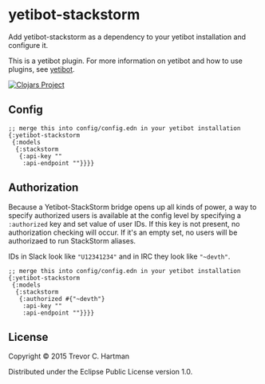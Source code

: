 # yetibot-stackstorm

Add yetibot-stackstorm as a dependency to your yetibot installation and
configure it.

This is a yetibot plugin. For more information on yetibot and how to use
plugins, see [yetibot](https://github.com/devth/yetibot).

[![Clojars Project](http://clojars.org/yetibot-stackstorm/latest-version.svg)](http://clojars.org/yetibot-stackstorm)

## Config

```edn
;; merge this into config/config.edn in your yetibot installation
{:yetibot-stackstorm
 {:models
  {:stackstorm
   {:api-key ""
    :api-endpoint ""}}}}
```

## Authorization

Because a Yetibot-StackStorm bridge opens up all kinds of power, a way to
specify authorized users is available at the config level by specifying a
`:authorized` key and set value of user IDs. If this key is not present, no
authorization checking will occur. If it's an empty set, no users will be
authorizaed to run StackStorm aliases.

IDs in Slack look like `"U12341234"` and in IRC they look like `"~devth"`.

```edn
;; merge this into config/config.edn in your yetibot installation
{:yetibot-stackstorm
 {:models
  {:stackstorm
   {:authorized #{"~devth"}
    :api-key ""
    :api-endpoint ""}}}}
```



## License

Copyright © 2015 Trevor C. Hartman

Distributed under the Eclipse Public License version 1.0.
